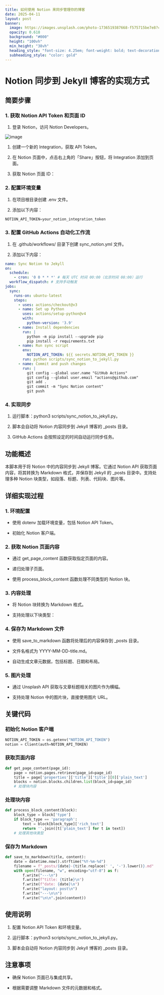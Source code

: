 ```yaml
---
title: 如何使用 Notion 来同步管理你的博客
date: 2025-04-11
layout: post
banner:
  image: https://images.unsplash.com/photo-1736519387668-f575715be7e8?crop=entropy&cs=tinysrgb&fit=max&fm=jpg&ixid=M3w2OTIwMzJ8MHwxfHJhbmRvbXx8fHx8fHx8fDE3NDQzNDA1Mzl8&ixlib=rb-4.0.3&q=80&w=1080
  opacity: 0.618
  background: "#000"
  height: "100vh"
  min_height: "38vh"
  heading_style: "font-size: 4.25em; font-weight: bold; text-decoration: underline"
  subheading_style: "color: gold"
---
```


# Notion 同步到 Jekyll 博客的实现方式

## 简要步骤

### 1. 获取 Notion API Token 和页面 ID

1. 登录 Notion，访问 Notion Developers。

![image](https://prod-files-secure.s3.us-west-2.amazonaws.com/a7a0cc5a-89b9-4cda-8686-1fba0ca52f40/d19c1afe-dea5-4312-9333-786b0ba83054/image.png?X-Amz-Algorithm=AWS4-HMAC-SHA256&X-Amz-Content-Sha256=UNSIGNED-PAYLOAD&X-Amz-Credential=ASIAZI2LB466SE5MS3UV%2F20250411%2Fus-west-2%2Fs3%2Faws4_request&X-Amz-Date=20250411T030219Z&X-Amz-Expires=3600&X-Amz-Security-Token=IQoJb3JpZ2luX2VjEDsaCXVzLXdlc3QtMiJIMEYCIQDHubzZxZ8Ltam45AEER%2FRHutgNadOTx%2F2wxo%2Bz2OEkgQIhAJ7x2%2F3vAVcf7I6jpc8Vaull9veFTlbs%2FSJlrXmxq3c5KogECLP%2F%2F%2F%2F%2F%2F%2F%2F%2F%2FwEQABoMNjM3NDIzMTgzODA1Igy%2BU2txMeeHRHau%2BjMq3AP1ZrXYqwOOYUHk%2FRGg2O0lzyxgvwURECzTloNUPViZi7wD7a4h%2FRBsrHDkpMF8Uy0HXS17DiLo0EzzeIAul8gW2fndvEMNz7ZwNkKXjdvzMnCMoesvp5iezXBI5MPyI9aBPLRdAjxo%2Bp6BPd7TQ2eZ85Ch2APBCXNiBOraa77N7qATCkaxOgMno1O8ddqkLHc%2FtbphaCaxzEYlXQ%2BouwbtIgFRtaDcc5eLRfCrUOvUaUprEwXQMd9AprOvbw2UEuFmGpAqyLj%2BbtiLATfWCCWYNUGZ5kcCz0tQ7KAGdg%2FKqTH%2BBS1reipVPbL%2BV%2BnxpHXi6UC3pUjnxBdCI1lOoCZJn3n%2Be%2Fg%2BLZPEr%2FNh%2FwOkUnwWn7bTLGitsoVv7DYU17qh11KmTWP2teUnrW%2FusImghxwjO5RwiypDGNpIEijzuPk8AQlHLCSQc7NlK4gLoO2Q7AzD1W3nLKUOIl8866drl1sdg0YB2hai9gGxUJbfZijXHFWhmAfV8CqyNGJ1TlnIvfELnScMKFL0%2FYBAHXkjmrF53NmQ65rWhrLncqDHQdRmFNXqFXWe27PR8odqVqscKX3Rw%2BD0Gw34kRtZsJ2XX2VjrhGnxENdDpz4VlEXsoyLj5cBBKdDB0c2OTDm9%2BG%2FBjqkAReVFm%2FEMYR3tcFI%2Fabgwo0rAy5Na81caAPMcgzSqgR7x%2BNssCOJ6iu7xVOPV%2FXUwfYiDf8QaJhfbo%2BCs24F4Sc7SRxcTW%2BqZCwVyY55MQYwJqWxwf5X2DXg01u69i0HB5eyL5S1PvBX61x8NDxm5%2F1i%2FbBglmBK20XBb5%2F%2BKoa%2FtgRw158FxEiTXS6Md68DkCAsyehtzoBGJfjKMCUKKA1m3T5%2B&X-Amz-Signature=df60c18fbce4e0c69aeee9acc9f9f62d5f7e479d29e89d0669b1069f49aa6c69&X-Amz-SignedHeaders=host&x-id=GetObject)

1. 创建一个新的 Integration，获取 API Token。

1. 在 Notion 页面中，点击右上角的「Share」按钮，将 Integration 添加到页面。

1. 获取 Notion 页面 ID：


### 2. 配置环境变量

1. 在项目根目录创建 .env 文件。

1. 添加以下内容：

```javascript
NOTION_API_TOKEN=your_notion_integration_token
```

### 3. 配置 GitHub Actions 自动化工作流

1. 在 .github/workflows/ 目录下创建 sync_notion.yml 文件。

1. 添加以下内容：

```yaml
name: Sync Notion to Jekyll
on:
  schedule:
    - cron: '0 0 * * *' # 每天 UTC 时间 00:00（北京时间 08:00）运行
  workflow_dispatch: # 支持手动触发
jobs:
  sync:
    runs-on: ubuntu-latest
    steps:
      - uses: actions/checkout@v3
      - name: Set up Python
        uses: actions/setup-python@v4
        with:
          python-version: '3.9'
      - name: Install dependencies
        run: |
          python -m pip install --upgrade pip
          pip install -r requirements.txt
      - name: Run sync script
        env:
          NOTION_API_TOKEN: ${{ secrets.NOTION_API_TOKEN }}
        run: python scripts/sync_notion_to_jekyll.py
      - name: Commit and push changes
        run: |
          git config --global user.name "GitHub Actions"
          git config --global user.email "actions@github.com"
          git add .
          git commit -m "Sync Notion content"
          git push
```

### 4. 实现同步

1. 运行脚本：python3 scripts/sync_notion_to_jekyll.py。

1. 脚本会自动将 Notion 内容同步到 Jekyll 博客的 _posts 目录。

1. GitHub Actions 会按照设定的时间自动运行同步任务。

## 功能概述

本脚本用于将 Notion 中的内容同步到 Jekyll 博客。它通过 Notion API 获取页面内容，将其转换为 Markdown 格式，并保存到 Jekyll 的 _posts 目录中。支持处理多种 Notion 块类型，如段落、标题、列表、代码块、图片等。

## 详细实现过程

### 1. 环境配置

- 使用 dotenv 加载环境变量，包括 Notion API Token。

- 初始化 Notion 客户端。

### 2. 获取 Notion 页面内容

- 通过 get_page_content 函数获取指定页面的内容。

- 递归处理子页面。

- 使用 process_block_content 函数处理不同类型的 Notion 块。

### 3. 内容处理

- 将 Notion 块转换为 Markdown 格式。

- 支持处理以下块类型：


### 4. 保存为 Markdown 文件

- 使用 save_to_markdown 函数将处理后的内容保存到 _posts 目录。

- 文件名格式为 YYYY-MM-DD-title.md。

- 自动生成文章元数据，包括标题、日期和布局。

### 5. 图片处理

- 通过 Unsplash API 获取与文章标题相关的图片作为横幅。

- 支持处理 Notion 中的图片块，直接使用图片 URL。

## 关键代码

### 初始化 Notion 客户端

```python
NOTION_API_TOKEN = os.getenv("NOTION_API_TOKEN")
notion = Client(auth=NOTION_API_TOKEN)
```

### 获取页面内容

```python
def get_page_content(page_id):
    page = notion.pages.retrieve(page_id=page_id)
    title = page['properties']['title']['title'][0]['plain_text']
    blocks = notion.blocks.children.list(block_id=page_id)
    # 处理块内容
```

### 处理块内容

```python
def process_block_content(block):
    block_type = block['type']
    if block_type == 'paragraph':
        text = block[block_type]['rich_text']
        return ''.join([t['plain_text'] for t in text])
    # 处理其他块类型
```

### 保存为 Markdown

```python
def save_to_markdown(title, content):
    date = datetime.now().strftime("%Y-%m-%d")
    filename = f"_posts/{date}-{title.replace(' ', '-').lower()}.md"
    with open(filename, "w", encoding="utf-8") as f:
        f.write("---\n")
        f.write(f"title: {title}\n")
        f.write(f"date: {date}\n")
        f.write("layout: post\n")
        f.write("---\n\n")
        f.write("\n\n".join(content))
```

## 使用说明

1. 配置 Notion API Token 和环境变量。

1. 运行脚本：python3 scripts/sync_notion_to_jekyll.py。

1. 脚本会自动将 Notion 内容同步到 Jekyll 博客的 _posts 目录。

## 注意事项

- 确保 Notion 页面已与集成共享。

- 根据需要调整 Markdown 文件的元数据和格式。